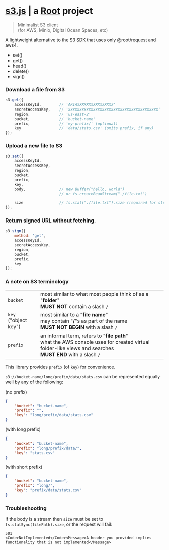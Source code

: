 # [s3.js](https://git.rootprojects.org/root/s3.js) | a [Root](https://rootprojects.org) project

> Minimalist S3 client \
> (for AWS, Minio, Digital Ocean Spaces, etc)

A lightweight alternative to the S3 SDK that uses only @root/request and aws4.

-   set()
-   get()
-   head()
-   delete()
-   sign()

### Download a file from S3

```js
s3.get({
    accessKeyId,        // 'AKIAXXXXXXXXXXXXXXXX'
    secretAccessKey,    // 'xxxxxxxxxxxxxxxxxxxxxxxxxxxxxxxxxxxxxxxx'
    region,             // 'us-east-2'
    bucket,             // 'bucket-name'
    prefix,             // 'my-prefix/' (optional)
    key                 // 'data/stats.csv' (omits prefix, if any)
});
```

### Upload a new file to S3

```js
s3.set({
    accessKeyId,
    secretAccessKey,
    region,
    bucket,
    prefix,
    key,
    body,               // new Buffer("hello, world")
                        // or fs.createReadStream("./file.txt")

    size                // fs.stat("./file.txt").size (required for streams)
});
```

### Return signed URL without fetching.

```js
s3.sign({
    method: 'get',
    accessKeyId,
    secretAccessKey,
    region,
    bucket,
    prefix,
    key
});
```

### A note on S3 terminology

|                         |                                                                                                                                                              |
| ----------------------- | ------------------------------------------------------------------------------------------------------------------------------------------------------------ |
| `bucket`                | most similar to what most people think of as a "**folder**"<br>**MUST NOT** contain a slash `/`                                                              |
| `key`<br>("object key") | most similar to a "**file name**"<br>may contain "**/**"s as part of the name<br>**MUST NOT BEGIN** with a slash `/`                                         |
| `prefix`                | an informal term, refers to "**file path**"<br>what the AWS console uses for created virtual folder-like views and searches<br>**MUST END** with a slash `/` |

This library provides `prefix` (of `key`) for convenience.

`s3://bucket-name/long/prefix/data/stats.csv` can be represented equally well by any of the following:

(no prefix)

```json
{
    "bucket": "bucket-name",
    "prefix": "",
    "key": "long/prefix/data/stats.csv"
}
```

(with long prefix)

```json
{
    "bucket": "bucket-name",
    "prefix": "long/prefix/data/",
    "key": "stats.csv"
}
```

(with short prefix)

```json
{
    "bucket": "bucket-name",
    "prefix": "long/",
    "key": "prefix/data/stats.csv"
}
```

### Troubleshooting

If the body is a stream then `size` must be set to `fs.statSync(filePath).size`, or the request will fail:

```
501
<Code>NotImplemented</Code><Message>A header you provided implies functionality that is not implemented</Message>
```
